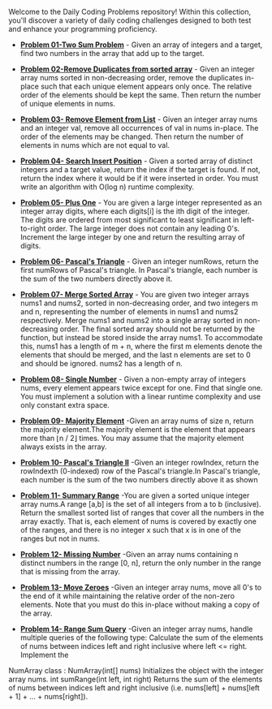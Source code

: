 Welcome to the Daily Coding Problems repository! Within this collection, you'll discover a variety of daily coding challenges designed to both test and enhance your programming proficiency.
- [**Problem 01-Two Sum Problem**](https://github.com/Zunysha/LeetCode/tree/main/Problem-01) - Given an array of integers and a target, find two numbers in the array that add up to the target.
  
- [**Problem 02-Remove Duplicates from sorted array**](https://github.com/Zunysha/LeetCode/tree/main/Problem-02) - Given an integer array nums sorted in non-decreasing order, remove the duplicates in-place such that each unique element appears only once. The relative order of the elements should be kept the same. Then return the number of unique elements in nums.

- [**Problem 03- Remove Element from List**](https://github.com/Zunysha/LeetCode/tree/main/Problem-03) - Given an integer array nums and an integer val, remove all occurrences of val in nums in-place. The order of the elements may be changed. Then return the number of elements in nums which are not equal to val.

- [**Problem 04- Search Insert Position**](https://github.com/Zunysha/LeetCode/tree/main/Problem-04) - Given a sorted array of distinct integers and a target value, return the index if the target is found. If not, return the index where it would be if it were inserted in order.
You must write an algorithm with O(log n) runtime complexity.

- [**Problem 05- Plus One**](https://github.com/Zunysha/LeetCode/tree/main/Problem-05) - You are given a large integer represented as an integer array digits, where each digits[i] is the ith digit of the integer. The digits are ordered from most significant to least significant in left-to-right order. The large integer does not contain any leading 0's.
Increment the large integer by one and return the resulting array of digits.

- [**Problem 06- Pascal's Triangle**](https://github.com/Zunysha/LeetCode/tree/main/Problem-06) - Given an integer numRows, return the first numRows of Pascal's triangle.
In Pascal's triangle, each number is the sum of the two numbers directly above it.
 
 - [**Problem 07- Merge Sorted Array**](https://github.com/Zunysha/LeetCode/tree/main/Problem-07) - You are given two integer arrays nums1 and nums2, sorted in non-decreasing order, and two integers m and n, representing the number of elements in nums1 and nums2 respectively.
Merge nums1 and nums2 into a single array sorted in non-decreasing order.
The final sorted array should not be returned by the function, but instead be stored inside the array nums1. To accommodate this, nums1 has a length of m + n, where the first m elements denote the elements that should be merged, and the last n elements are set to 0 and should be ignored. nums2 has a length of n.

- [**Problem 08- Single Number**](https://github.com/Zunysha/LeetCode/tree/main/Problem-08) - Given a non-empty array of integers nums, every element appears twice except for one. Find that single one.
You must implement a solution with a linear runtime complexity and use only constant extra space.

- [**Problem 09- Majority Element**](https://github.com/Zunysha/LeetCode/tree/main/Problem-09) -Given an array nums of size n, return the majority element.The majority element is the element that appears more than ⌊n / 2⌋ times. You may assume that the majority element always exists in the array.

- [**Problem 10- Pascal's Triangle II**](https://github.com/Zunysha/LeetCode/tree/main/Problem-10) -Given an integer rowIndex, return the rowIndexth (0-indexed) row of the Pascal's triangle.In Pascal's triangle, each number is the sum of the two numbers directly above it as shown

- [**Problem 11- Summary Range**](https://github.com/Zunysha/LeetCode/tree/main/Problem-11) -You are given a sorted unique integer array nums.A range [a,b] is the set of all integers from a to b (inclusive). Return the smallest sorted list of ranges that cover all the numbers in the array exactly. That is, each element of nums is covered by exactly one of the ranges, and there is no integer x such that x is in one of the ranges but not in nums.

- [**Problem 12- Missing Number**](https://github.com/Zunysha/LeetCode/tree/main/Problem-12) -Given an array nums containing n distinct numbers in the range [0, n], return the only number in the range that is missing from the array.

- [**Problem 13- Move Zeroes**](https://github.com/Zunysha/LeetCode/tree/main/Problem-13) -Given an integer array nums, move all 0's to the end of it while maintaining the relative order of the non-zero elements.
Note that you must do this in-place without making a copy of the array.

- [**Problem 14- Range Sum Query**](https://github.com/Zunysha/LeetCode/tree/main/Problem-14) -Given an integer array nums, handle multiple queries of the following type:
Calculate the sum of the elements of nums between indices left and right inclusive where left <= right. Implement the 

NumArray class :
NumArray(int[] nums) Initializes the object with the integer array nums.
int sumRange(int left, int right) Returns the sum of the elements of nums between indices left and right inclusive (i.e. nums[left] + nums[left + 1] + ... + nums[right]).
